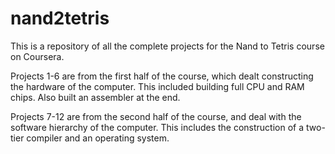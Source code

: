 # nand2tetris
This is a repository of all the complete projects for the Nand to Tetris course on Coursera.

Projects 1-6 are from the first half of the course, which dealt constructing the hardware of the computer. This included building full CPU and RAM chips. Also built an assembler at the end.

Projects 7-12 are from the second half of the course, and deal with the software hierarchy of the computer. This includes the construction of a two-tier compiler and an operating system.
